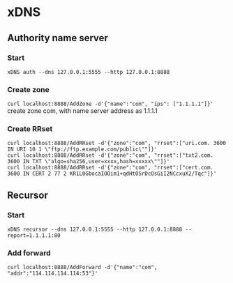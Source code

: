 # xDNS
## Authority name server
### Start
```xDNS auth --dns 127.0.0.1:5555 --http 127.0.0.1:8888```

### Create zone
```curl localhost:8888/AddZone -d'{"name":"com", "ips": ["1.1.1.1"]}'```    
create zone com, with name server address as 1.1.1.1

### Create RRset
```
curl localhost:8888/AddRRset -d'{"zone":"com", "rrset":["uri.com. 3600 IN URI 10 1 \"ftp://ftp.example.com/public\""]}'
curl localhost:8888/AddRRset -d'{"zone":"com", "rrset":["txt2.com. 3600 IN TXT \"algo=sha256,user=xxxx,hash=xxxxx\""]}'
curl localhost:8888/AddRRset -d'{"zone":"com", "rrset":["cert.com. 3600 IN CERT 2 77 2 KR1L0GbocaIOOim1+qdHtOSrDcOsGiI2NCcxuX2/Tqc"]}'
```

## Recursor
### Start
```xDNS recursor --dns 127.0.0.1:5555 --http 127.0.0.1:8888 --report=1.1.1.1:80```

### Add forward
```curl localhost:8888/AddForward -d'{"name":"com", "addr":"114.114.114.114:53"}'```
